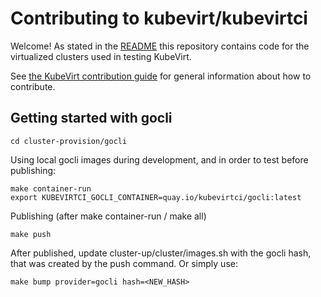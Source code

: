 # Contributing to kubevirt/kubevirtci

Welcome! As stated in the [README](README.md) this repository contains code for the virtualized clusters used in testing KubeVirt.

See [the KubeVirt contribution guide](https://github.com/kubevirt/kubevirt/blob/main/CONTRIBUTING.md) for general information about how to contribute.

## Getting started with gocli

```
cd cluster-provision/gocli
```

Using local gocli images during development, and in order to test before publishing:
```
make container-run
export KUBEVIRTCI_GOCLI_CONTAINER=quay.io/kubevirtci/gocli:latest
```

Publishing (after make container-run / make all)
```
make push
```

After published, update cluster-up/cluster/images.sh with the gocli hash, that was created by the push command.
Or simply use:
```
make bump provider=gocli hash=<NEW_HASH>
```


